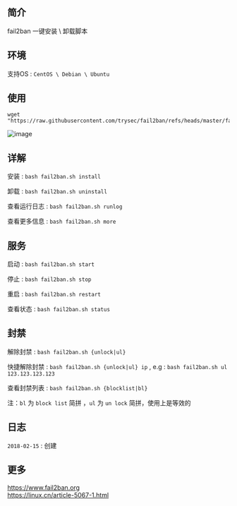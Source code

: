 简介
---
fail2ban 一键安装 \ 卸载脚本

环境
---
支持OS : `CentOS \ Debian \ Ubuntu`

使用
---
```
wget "https://raw.githubusercontent.com/trysec/fail2ban/refs/heads/master/fail2ban.sh"
```
![image](https://i.loli.net/2018/02/15/5a8533967e7f1.png)

详解
---
安装 : `bash fail2ban.sh install`

卸载 : `bash fail2ban.sh uninstall`

查看运行日志 : `bash fail2ban.sh runlog`

查看更多信息 : `bash fail2ban.sh more`

服务
---
启动 : `bash fail2ban.sh start`

停止 : `bash fail2ban.sh stop`

重启 : `bash fail2ban.sh restart`

查看状态 : `bash fail2ban.sh status`

封禁
---
解除封禁 : `bash fail2ban.sh {unlock|ul}`

快捷解除封禁 : `bash fail2ban.sh {unlock|ul} ip` , e.g : `bash fail2ban.sh ul 123.123.123.123`

查看封禁列表 : `bash fail2ban.sh {blocklist|bl}`

注：`bl` 为 `block list` 简拼 ，`ul` 为 `un lock` 简拼，使用上是等效的

日志
---
`2018-02-15` : 创建

更多
---
https://www.fail2ban.org  
https://linux.cn/article-5067-1.html
